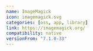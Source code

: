 ```yaml
---
name: ImageMagick
icon: imagemagick.svg
categories: [oss, app, library]
link: https://imagemagick.org/
compatibility: native
versionFrom: "7.1.0-33"
---
```

